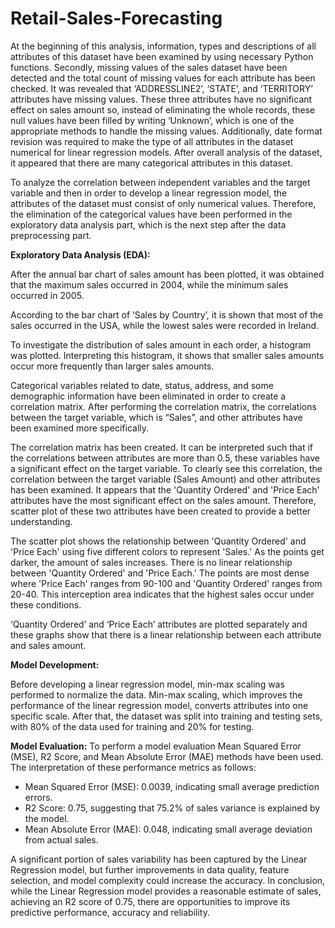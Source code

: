 # Retail-Sales-Forecasting

At the beginning of this analysis, information, types and descriptions of all attributes of this dataset have been examined by using necessary Python functions. Secondly, missing values of the sales dataset have been detected and the total count of missing values for each attribute has been checked. It was revealed that ‘ADDRESSLINE2’, ‘STATE’, and ‘TERRITORY’ attributes have missing values. These three attributes have no significant effect on sales amount so, instead of eliminating the whole records, these null values have been filled by writing ‘Unknown’, which is one of the appropriate methods to handle the missing values. Additionally, date format revision was required to make the type of all attributes in the dataset numerical for linear regression models.
After overall analysis of the dataset, it appeared that there are many categorical attributes in this dataset.

To analyze the correlation between independent variables and the target variable and then in order to develop a linear regression model, the attributes of the dataset must consist of only numerical values. Therefore, the elimination of the categorical values have been performed in the exploratory data analysis part, which is the next step after the data preprocessing part.

**Exploratory Data Analysis (EDA):**

After the annual bar chart of sales amount has been plotted, it was obtained that the maximum sales occurred in 2004, while the minimum sales occurred in 2005.

According to the bar chart of ‘Sales by Country’, it is shown that most of the sales occurred in the USA, while the lowest sales were recorded in Ireland.

To investigate the distribution of sales amount in each order, a histogram was plotted. Interpreting this histogram, it shows that smaller sales amounts occur more frequently than larger sales amounts.

Categorical variables related to date, status, address, and some demographic information have been eliminated in order to create a correlation matrix. After performing the correlation matrix, the correlations between the target variable, which is “Sales”, and other attributes have been examined more specifically.

The correlation matrix has been created. It can be interpreted such that if the correlations between attributes are more than 0.5, these variables have a significant effect on the target variable. To clearly see this correlation, the correlation between the target variable (Sales Amount) and other attributes has been examined. It appears that the 'Quantity Ordered' and 'Price Each' attributes have the most significant effect on the sales amount. Therefore, scatter plot of these two attributes have been created to provide a better understanding.

The scatter plot shows the relationship between 'Quantity Ordered' and 'Price Each' using five different colors to represent 'Sales.' As the points get darker, the amount of sales increases. There is no linear relationship between 'Quantity Ordered' and 'Price Each.' The points are most dense where 'Price Each' ranges from 90-100 and 'Quantity Ordered' ranges from 20-40. This interception area indicates that the highest sales occur under these conditions.

‘Quantity Ordered’ and ‘Price Each’ attributes are plotted separately and these graphs show that there is a linear relationship between each attribute and sales amount.

**Model Development:**

Before developing a linear regression model, min-max scaling was performed to normalize the data. Min-max scaling, which improves the performance of the linear regression model, converts attributes into one specific scale. After that, the dataset was split into training and testing sets, with 80% of the data used for training and 20% for testing.

**Model Evaluation:**
To perform a model evaluation Mean Squared Error (MSE), R2 Score, and Mean Absolute Error (MAE) methods have been used. 
The interpretation of these performance metrics as follows:

- Mean Squared Error (MSE): 0.0039, indicating small average prediction errors.
- R2 Score: 0.75, suggesting that 75.2% of sales variance is explained by the model.
- Mean Absolute Error (MAE): 0.048, indicating small average deviation from actual sales.

A significant portion of sales variability has been captured by the Linear Regression model, but further improvements in data quality, feature selection, and model complexity could increase the accuracy.
In conclusion, while the Linear Regression model provides a reasonable estimate of sales, achieving an R2 score of 0.75, there are opportunities to improve its predictive performance, accuracy and reliability.




